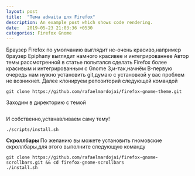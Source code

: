 ```yaml
---
layout: post
title:  "Тема adwaita для Firefox"
description: An example post which shows code rendering.
date:   2019-05-23 21:03:36 +0530
categories: Firefox Gnome
---
```

Браузер Firefox по умолчанию выглядит не-очень красиво,например браузер Epiphany выглядит намного красивее и интегрированнее
Автор темы рассмотренной в статье попытался сделать Firefox более красивым и интегрированным с Gnome 3,и-так,начнём
В-первую очередь  нам нужно установить git,думаю с установкой у вас проблем не возникнет.
Далее клонируем репозиторий следующей командой

```
git clone https://github.com/rafaelmardojai/firefox-gnome-theme.git
```
Заходим в директорию с темой
```cd firefox-gnome-theme
```
И собственно,устанавливаем саму тему!

```
./scripts/install.sh
```
**Cкроллбары**
По желанию вы можете установить гномовские скроллбары,для этого выполните следующую команду


```
git clone https://github.com/rafaelmardojai/firefox-gnome-scrollbars.git && cd firefox-gnome-scrollbars
./install.sh
```

